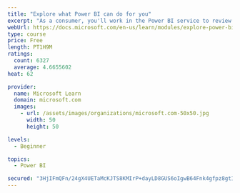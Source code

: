 ```yaml
---
title: "Explore what Power BI can do for you"
excerpt: "As a consumer, you'll work in the Power BI service to review and interact with content that has been shared with you. This module provides the foundational information that you need to work effectively in the Power BI service."
webUrl: https://docs.microsoft.com/en-us/learn/modules/explore-power-bi-service/
type: course
price: Free
length: PT1H9M
ratings:
  count: 6327
  average: 4.6655602
heat: 62

provider:
  name: Microsoft Learn
  domain: microsoft.com
  images:
    - url: /assets/images/organizations/microsoft.com-50x50.jpg
      width: 50
      height: 50

levels:
  - Beginner

topics:
  - Power BI

secured: "3HjIFmQFn/24gX4UETaMcKJTS8KMIrP+dayLD8GUS6oIgwB64Fnk4gfpz8gtInGPaaxhL7owALWN6jy/zdUWTQtExhWhaVvNT4o7gc5GJDwxzcOZQuKt6dlXUdXWsUqQ9vyR7/rk+4ERp8HVKtjW74tdZYAv6ShUa/PIdwzQxFuOxR4iw9Jl/sYVJuj/dQo4WpFdrK/BL8UhyXedzjKNyOvUoBO1++r6rpjfH6fd2piCEjxVwgd6mDrxPKoWoS90g9rYP/lIndWiSstGhCrSwOBOsnVDndafYgF4dXc0dg5RVWHsJG4HtqY/hYeoV8jENGRUm+vgr56+m+9N6Z1+RkDgvvOOy86oAy5/oJt51YeWeXqlPOL7kccJAC0RjZ/4Qgr3M/SMFgreug08CFeVJoIRrLOzxwDllZ+uNS96gTk=;QjsMxyZiQrya2S30LbVfGg=="
---
```


